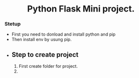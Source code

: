 <h1 align='center'>Python Flask Mini project.</h1>
<h3>Stetup</h3>
<ul>
<li>First you need to donload and install python and pip<br></li>
<li>Then install env by usung pip.<img src="" alt=""></li>
<li><h2>Step to create project</h2>
  <ol><li>First create folder for project.<img src="" alt=""><li>
  </ol>
 </li>
</ul>
